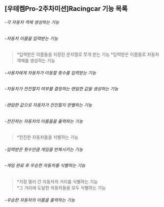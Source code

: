 ## [우테켐Pro-2주차미션]Racingcar 기능 목록

######  -각 자동차 객체 생성하는 기능  
######  -자동차 이름을 입력받는 기능
>  *입력받은 이름들을 지정된 문자열로 쪼개 받는 기능
>  *입력받은 이름들로 자동차 객체를 생성하는 기능
######  -사용자에게 자동차가 이동할 횟수를 입력받는 기능  
######  -자동차가 전진할지 여부를 결정하는 랜덤한 값을 생성하는 기능  
######  -랜덤한 값으로 자동차가 전진할지 판별하는 기능  
######  -전진하는 자동차의 이름들을 출력하는 기능  
>  *전진한 자동차들을 식별하는 기능
######  -입력받은 횟수만큼 게임을 반복시키는 기능  
######  -게임 완료 후 우승한 자동차를 식별하는 기능
> *가장 멀리 간 자동차의 거리를 식별하는 기능  
> *그 거리에 도달한 자동차들을 모두 식별하는 기능
######  -우승한 자동차의 이름을 출력하는 기능
